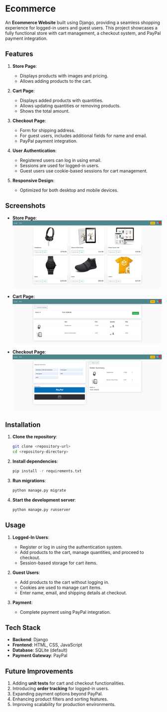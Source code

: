 # Ecommerce 
An **Ecommerce Website** built using Django, providing a seamless shopping experience for logged-in users and guest users. This project showcases a fully functional store with cart management, a checkout system, and PayPal payment integration.

## Features

1. **Store Page**:
   - Displays products with images and pricing.
   - Allows adding products to the cart.

2. **Cart Page**:
   - Displays added products with quantities.
   - Allows updating quantities or removing products.
   - Shows the total amount.

3. **Checkout Page**:
   - Form for shipping address.
   - For guest users, includes additional fields for name and email.
   - PayPal payment integration.

4. **User Authentication**:
   - Registered users can log in using email.
   - Sessions are used for logged-in users.
   - Guest users use cookie-based sessions for cart management.

5. **Responsive Design**:
   - Optimized for both desktop and mobile devices.

## Screenshots

- **Store Page**:
  ![Store Page](./screenshots/store-view.png)

- **Cart Page**:
  ![Cart Page](./screenshots/cart.png)

- **Checkout Page**:
  ![Checkout Page](./screenshots/checkout.png)

## Installation

1. **Clone the repository**:
   ```bash
   git clone <repository-url>
   cd <repository-directory>

2. **Install dependencies**:

    ```bash
    pip install -r requirements.txt
    ```

3. **Run migrations**:

    ```bash
    python manage.py migrate
    ```

4. **Start the development server**:

    ```bash
    python manage.py runserver
    ```
## Usage

1. **Logged-In Users**:
   - Register or log in using the authentication system.
   - Add products to the cart, manage quantities, and proceed to checkout.
   - Session-based storage for cart items.

2. **Guest Users**:
   - Add products to the cart without logging in.
   - Cookies are used to manage cart items.
   - Enter name, email, and shipping details at checkout.

3. **Payment**:
   - Complete payment using PayPal integration.

## Tech Stack

- **Backend**: Django
- **Frontend**: HTML, CSS, JavaScript
- **Database**: SQLite (default)
- **Payment Gateway**: PayPal

## Future Improvements

1. Adding **unit tests** for cart and checkout functionalities.
2. Introducing **order tracking** for logged-in users.
3. Expanding payment options beyond PayPal.
4. Enhancing product filters and sorting features.
5. Improving scalability for production environments.

